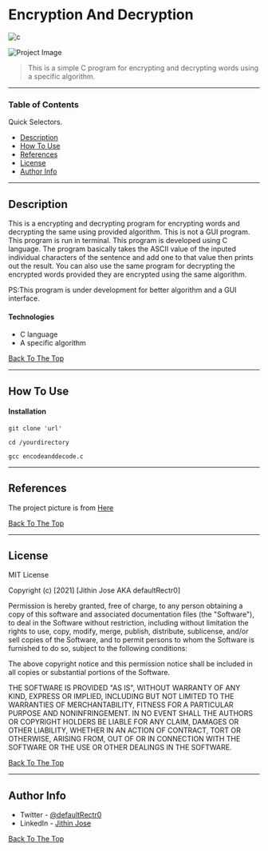 # Encryption And Decryption
![c](https://img.shields.io/badge/-C-blueviolet)

![Project Image](https://miro.medium.com/max/700/1*jOo0OygE9C9_r11g0tp_Aw.png)

> This is a simple C program for encrypting and decrypting words using a specific algorithm.

---

### Table of Contents
Quick Selectors.

- [Description](#description)
- [How To Use](#how-to-use)
- [References](#references)
- [License](#license)
- [Author Info](#author-info)

---

## Description

This is a encrypting and decrypting program for encrypting words and decrypting the same using provided algorithm. This is not a GUI program. This program is run in terminal. This program is developed using C language. The program basically takes the ASCII value of the inputed individual characters of the sentence and add one to that value then prints out the result. You can also use the same program for decrypting the encrypted words provided they are encrypted using the same algorithm.

PS:This program is under development for better algorithm and a GUI interface.

#### Technologies

- C language
- A specific algorithm


[Back To The Top](#encryption-and-decryption)

---

## How To Use

#### Installation


`git clone 'url'`

`cd /yourdirectory`

`gcc encodeanddecode.c`

---

## References
The project picture is from [Here](https://miro.medium.com/max/700/1*jOo0OygE9C9_r11g0tp_Aw.png)


[Back To The Top](#encryption-and-decryption)

---

## License

MIT License

Copyright (c) [2021] [Jithin Jose AKA defaultRectr0]

Permission is hereby granted, free of charge, to any person obtaining a copy
of this software and associated documentation files (the "Software"), to deal
in the Software without restriction, including without limitation the rights
to use, copy, modify, merge, publish, distribute, sublicense, and/or sell
copies of the Software, and to permit persons to whom the Software is
furnished to do so, subject to the following conditions:

The above copyright notice and this permission notice shall be included in all
copies or substantial portions of the Software.

THE SOFTWARE IS PROVIDED "AS IS", WITHOUT WARRANTY OF ANY KIND, EXPRESS OR
IMPLIED, INCLUDING BUT NOT LIMITED TO THE WARRANTIES OF MERCHANTABILITY,
FITNESS FOR A PARTICULAR PURPOSE AND NONINFRINGEMENT. IN NO EVENT SHALL THE
AUTHORS OR COPYRIGHT HOLDERS BE LIABLE FOR ANY CLAIM, DAMAGES OR OTHER
LIABILITY, WHETHER IN AN ACTION OF CONTRACT, TORT OR OTHERWISE, ARISING FROM,
OUT OF OR IN CONNECTION WITH THE SOFTWARE OR THE USE OR OTHER DEALINGS IN THE
SOFTWARE.

[Back To The Top](#encryption-and-decryption)

---

## Author Info

- Twitter - [@defaultRectr0](https://twitter.com/defaultRectr0)
- LinkedIn - [Jithin Jose](https://www.linkedin.com/in/jithnjosesec)

[Back To The Top](#encryption-and-decryption)
